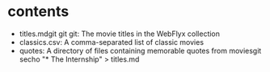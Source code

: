 # contents

* titles.mdgit  git git: The movie titles in the WebFlyx collection
* classics.csv: A comma-separated list of classic movies
* quotes: A directory of files containing memorable quotes from moviesgit secho "* The Internship" > titles.md